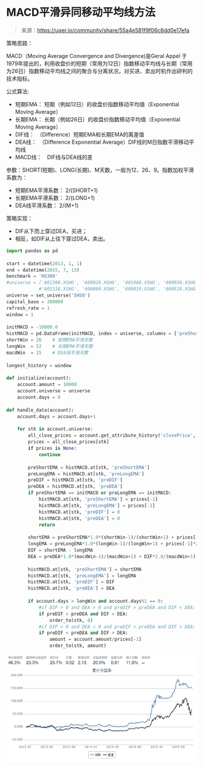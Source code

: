 

# MACD平滑异同移动平均线方法

> 来源：https://uqer.io/community/share/55a4e581f9f06c6dd0e17efa

策略思路：

MACD（Moving Average Convergence and Divergence)是Geral Appel 于1979年提出的，利用收盘价的短期（常用为12日）指数移动平均线与长期（常用为26日）指数移动平均线之间的聚合与分离状况，对买进、卖出时机作出研判的技术指标。

公式算法:

+ 短期EMA： 短期（例如12日）的收盘价指数移动平均值（Exponential Moving Average）
+ 长期EMA： 长期（例如26日）的收盘价指数移动平均值（Exponential Moving Average）
+ DIF线：　（Difference）短期EMA和长期EMA的离差值
+ DEA线：　（Difference Exponential Average）DIF线的M日指数平滑移动平均线
+ MACD线：　DIF线与DEA线的差

参数：SHORT(短期)、LONG(长期)、M天数，一般为12、26、9。指数加权平滑系数为：

+ 短期EMA平滑系数： 2/(SHORT+1)
+ 长期EMA平滑系数： 2/(LONG+1)
+ DEA线平滑系数： 2/(M+1)

策略实现：

+ DIF从下而上穿过DEA，买进；
+ 相反，如DIF从上往下穿过DEA，卖出。

```py
import pandas as pd

start = datetime(2013, 1, 1)
end = datetime(2015, 7, 13)
benchmark = 'HS300'
#universe = ['601398.XSHG', '600028.XSHG', '601988.XSHG', '600036.XSHG', '600030.XSHG',
            #'601318.XSHG', '600000.XSHG', '600019.XSHG', '600519.XSHG', '601166.XSHG']
universe = set_universe('SH50')
capital_base = 200000
refresh_rate = 1
window = 1

initMACD = -10000.0
histMACD = pd.DataFrame(initMACD, index = universe, columns = ['preShortEMA', 'preLongEMA', 'preDIF', 'preDEA'])
shortWin = 26    # 短期EMA平滑天数
longWin  = 52    # 长期EMA平滑天数
macdWin  = 15    # DEA线平滑天数

longest_history = window

def initialize(account):
    account.amount = 10000
    account.universe = universe
    account.days = 0
    
def handle_data(account):
    account.days = account.days+1
    
    for stk in account.universe:
        all_close_prices = account.get_attribute_history('closePrice', 1)
        prices = all_close_prices[stk]
        if prices is None:
            continue
        
        preShortEMA = histMACD.at[stk, 'preShortEMA']
        preLongEMA = histMACD.at[stk, 'preLongEMA']
        preDIF = histMACD.at[stk, 'preDIF']
        preDEA = histMACD.at[stk, 'preDEA']
        if preShortEMA == initMACD or preLongEMA == initMACD:
            histMACD.at[stk, 'preShortEMA'] = prices[-1]
            histMACD.at[stk, 'preLongEMA'] = prices[-1]
            histMACD.at[stk, 'preDIF'] = 0
            histMACD.at[stk, 'preDEA'] = 0
            return
            
        shortEMA = preShortEMA*1.0*(shortWin-1)/(shortWin+1) + prices[-1]*2.0/(shortWin+1)
        longEMA = preLongEMA*1.0*(longWin-1)/(longWin+1) + prices[-1]*2.0/(longWin+1)
        DIF = shortEMA - longEMA
        DEA = preDEA*1.0*(macdWin-1)/(macdWin+1) + DIF*2.0/(macdWin+1)
        
        histMACD.at[stk, 'preShortEMA'] = shortEMA
        histMACD.at[stk, 'preLongEMA'] = longEMA
        histMACD.at[stk, 'preDIF'] = DIF
        histMACD.at[stk, 'preDEA'] = DEA
            
        if account.days > longWin and account.days%1 == 0:
            #if DIF > 0 and DEA > 0 and preDIF > preDEA and DIF < DEA:
            if preDIF > preDEA and DIF < DEA:
                order_to(stk, 0)
            #if DIF < 0 and DEA < 0 and preDIF < preDEA and DIF > DEA:
            if preDIF < preDEA and DIF > DEA:
                amount = account.amount/prices[-1]
                order_to(stk, amount)
```

![](img/20160730112308.jpg)

